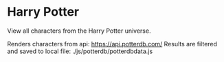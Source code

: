 # Harry Potter
View all characters from the Harry Potter universe.

Renders characters from api: https://api.potterdb.com/
Results are filtered and saved to local file: ./js/potterdb/potterdbdata.js